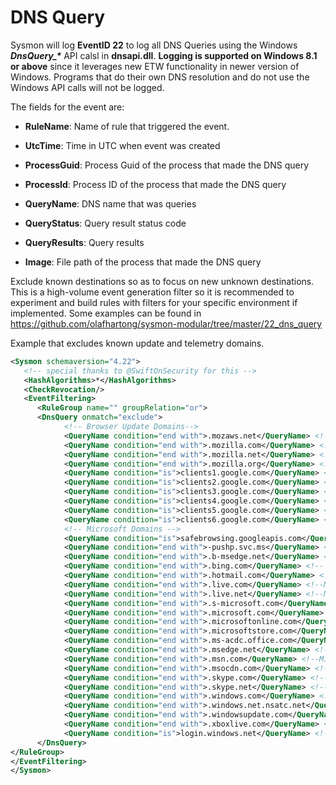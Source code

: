 DNS Query
=========

Sysmon will log **EventID 22** to log all DNS Queries using the Windows
***DnsQuery\_\**** API calsl in **dnsapi.dll**. **Logging is supported
on Windows 8.1 or above** since it leverages new ETW functionality in
newer version of Windows. Programs that do their own DNS resolution and
do not use the Windows API calls will not be logged.

The fields for the event are:

* **RuleName**: Name of rule that triggered the event.

* **UtcTime**: Time in UTC when event was created

* **ProcessGuid**: Process Guid of the process that made the DNS query

* **ProcessId**: Process ID of the process that made the DNS query

* **QueryName**: DNS name that was queries

* **QueryStatus**: Query result status code

* **QueryResults**: Query results

* **Image**: File path of the process that made the DNS query

Exclude known destinations so as to focus on new unknown destinations.
This is a high-volume event generation filter so it is recommended to
experiment and build rules with filters for your specific environment if
implemented. Some examples can be found in
<https://github.com/olafhartong/sysmon-modular/tree/master/22_dns_query>

Example that excludes known update and telemetry domains.

```xml
<Sysmon schemaversion="4.22">
   <!-- special thanks to @SwiftOnSecurity for this -->
   <HashAlgorithms>*</HashAlgorithms>
   <CheckRevocation/>
   <EventFiltering>
      <RuleGroup name="" groupRelation="or">
      <DnsQuery onmatch="exclude">
            <!-- Browser Update Domains-->
            <QueryName condition="end with">.mozaws.net</QueryName> <!--Mozilla-->
            <QueryName condition="end with">.mozilla.com</QueryName> <!--Mozilla-->
            <QueryName condition="end with">.mozilla.net</QueryName> <!--Mozilla-->
            <QueryName condition="end with">.mozilla.org</QueryName> <!--Mozilla-->
            <QueryName condition="is">clients1.google.com</QueryName> <!--Google-->
            <QueryName condition="is">clients2.google.com</QueryName> <!--Google-->
            <QueryName condition="is">clients3.google.com</QueryName> <!--Google-->
            <QueryName condition="is">clients4.google.com</QueryName> <!--Google-->
            <QueryName condition="is">clients5.google.com</QueryName> <!--Google-->
            <QueryName condition="is">clients6.google.com</QueryName> <!--Google-->
            <!-- Microsoft Domains -->
            <QueryName condition="is">safebrowsing.googleapis.com</QueryName> <!--Google-->
            <QueryName condition="end with">-pushp.svc.ms</QueryName> <!--Microsoft: Doesn't appear to host customer content or subdomains-->
            <QueryName condition="end with">.b-msedge.net</QueryName> <!--Microsoft: Doesn't appear to host customer content or subdomains-->
            <QueryName condition="end with">.bing.com</QueryName> <!-- Microsoft | Microsoft default exclusion -->
            <QueryName condition="end with">.hotmail.com</QueryName> <!--Microsoft | Microsoft default exclusion-->
            <QueryName condition="end with">.live.com</QueryName> <!--Microsoft | Microsoft default exclusion-->
            <QueryName condition="end with">.live.net</QueryName> <!--Microsoft | Microsoft default exclusion-->
            <QueryName condition="end with">.s-microsoft.com</QueryName> <!--Microsoft-->
            <QueryName condition="end with">.microsoft.com</QueryName> <!--Microsoft | Microsoft default exclusion-->
            <QueryName condition="end with">.microsoftonline.com</QueryName> <!--Microsoft | Microsoft default exclusion-->
            <QueryName condition="end with">.microsoftstore.com</QueryName> <!--Microsoft | Microsoft default exclusion-->
            <QueryName condition="end with">.ms-acdc.office.com</QueryName> <!--Microsoft: Doesn't appear to host customer content or subdomains-->
            <QueryName condition="end with">.msedge.net</QueryName> <!--Microsoft: Doesn't appear to host customer content or subdomains-->
            <QueryName condition="end with">.msn.com</QueryName> <!--Microsoft | Microsoft default exclusion-->
            <QueryName condition="end with">.msocdn.com</QueryName> <!--Microsoft-->
            <QueryName condition="end with">.skype.com</QueryName> <!--Microsoft | Microsoft default exclusion-->
            <QueryName condition="end with">.skype.net</QueryName> <!--Microsoft | Microsoft default exclusion-->
            <QueryName condition="end with">.windows.com</QueryName> <!--Microsoft-->
            <QueryName condition="end with">.windows.net.nsatc.net</QueryName> <!--Microsoft-->
            <QueryName condition="end with">.windowsupdate.com</QueryName> <!--Microsoft-->
            <QueryName condition="end with">.xboxlive.com</QueryName> <!--Microsoft-->
            <QueryName condition="is">login.windows.net</QueryName> <!--Microsoft-->
      </DnsQuery>
</RuleGroup>
</EventFiltering>
</Sysmon>
```
